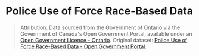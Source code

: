 # Police Use of Force Race-Based Data


> Attribution: Data sourced from the Government of Ontario via the Government of Canada's Open Government Portal, available under an [Open Government Licence - Ontario](https://www.ontario.ca/page/open-government-licence-ontario). Original dataset: [Police Use of Force Race-Based Data - Open Government Portal](https://open.canada.ca/data/en/dataset/324ff147-816c-4143-a414-d1e973dca140).
